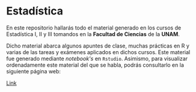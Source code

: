 # Estadística

En este repositorio hallarás todo el material generado en los cursos de Estadística I, II y III tomandos en la **Facultad de Ciencias** de la **UNAM**.

Dicho material abarca algunos apuntes de clase, muchas prácticas en R y varias de las tareas y exámenes aplicados en dichos cursos. Este material fue generado 
mediante _notebook's_ en ``Rstudio``. Asimismo, para visualizar ordenadamente este material del que se habla, podrás consultarlo en la siguiente página web:

[Link](https://luisapaez.github.io/estadistica/)
